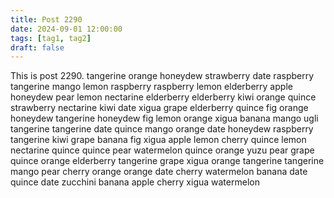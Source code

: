 ```yaml
---
title: Post 2290
date: 2024-09-01 12:00:00
tags: [tag1, tag2]
draft: false
---
```

This is post 2290.
tangerine
orange
honeydew
strawberry
date
raspberry
tangerine
mango
lemon
raspberry
raspberry
lemon
elderberry
apple
honeydew
pear
lemon
nectarine
elderberry
elderberry
kiwi
orange
quince
strawberry
nectarine
kiwi
date
xigua
grape
elderberry
quince
fig
orange
honeydew
tangerine
honeydew
fig
lemon
orange
xigua
banana
mango
ugli
tangerine
tangerine
date
quince
mango
orange
date
honeydew
raspberry
tangerine
kiwi
grape
banana
fig
xigua
apple
lemon
cherry
quince
lemon
nectarine
quince
quince
pear
watermelon
quince
orange
yuzu
pear
grape
quince
orange
elderberry
tangerine
grape
xigua
orange
tangerine
tangerine
mango
pear
cherry
orange
orange
date
cherry
watermelon
banana
date
quince
date
zucchini
banana
apple
cherry
xigua
watermelon

